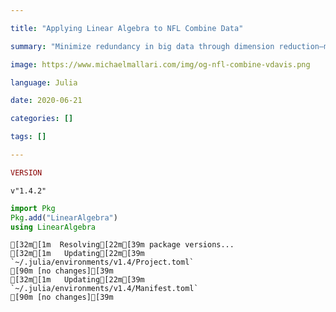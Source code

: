 ```yaml
---

title: "Applying Linear Algebra to NFL Combine Data"

summary: "Minimize redundancy in big data through dimension reduction—more specifically, through principal component analysis."

image: https://www.michaelmallari.com/img/og-nfl-combine-vdavis.png

language: Julia

date: 2020-06-21

categories: []

tags: []

---
```



```julia
VERSION
```




    v"1.4.2"




```julia
import Pkg
Pkg.add("LinearAlgebra")
using LinearAlgebra
```

    [32m[1m  Resolving[22m[39m package versions...
    [32m[1m   Updating[22m[39m `~/.julia/environments/v1.4/Project.toml`
    [90m [no changes][39m
    [32m[1m   Updating[22m[39m `~/.julia/environments/v1.4/Manifest.toml`
    [90m [no changes][39m

